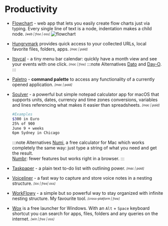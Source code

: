 # Productivity

- [Flowchart](https://flowchart.fun/) - web app that lets you easily create flow charts just via typing. Every single line of text is a node, indentation makes a child node. <sub><sup>*[web | free | oss]*</sup></sub>
![flowchart](/img/flowchart.png "Flowchart demo")

- [Hungrymark](https://zhengying.github.io/hungrymark/) provides quick access to your collected URLs, local favorite files, folders, apps. <sub><sup>*[mac | paid]*</sup></sub>

- [Itsycal](https://www.mowglii.com/itsycal/) - a tiny menu bar calendar: quickly have a month view and see your events with one click. <sub><sup>*[mac | free]*</sup></sub>
  :::note Alternatives
  [Dato](https://sindresorhus.com/dato) and [Day-O](https://shauninman.com/archive/2020/04/08/day_o_mac_menu_bar_clock_for_catalina).
  :::

- [Paletro](https://appmakes.io/paletro) - **command palette** to access any functionality of a currently opened application. <sub><sup>*[mac | paid]*</sup></sub>

- [Soulver](https://soulver.app/) - a powerful but simple notepad calculator app for macOS that supports units, dates, currency and time zones conversions, variables and lines referencing what makes it easier than spreadsheets. <sub><sup>*[mac | paid]*</sup></sub>
  ```bash 
  #Examples
  $300 in Euro  
  25% of 900  
  June 9 + weeks  
  6pm Sydney in Chicago  
  ```
  :::note Alternatives
  [Numi](https://numi.app/), a free calculator for Mac which works completely the same way: just type a string of what you need and get the result.  
  [Numbr](https://numbr.dev/): fewer features but works right in a browser.
  :::

- [Taskpaper](https://www.taskpaper.com/) - a plain text to-do list with outlining power. <sub><sup>*[mac | paid]*</sup></sub>

- [Voiceliner](https://a9.io/voiceliner/) - a fast way to capture and store voice notes in a nesting structure. <sub><sup>*[ios | free| oss]*</sup></sub>

- [WorkFlowy](https://workflowy.com/b/) - a simple but so powerful way to stay organized with infinite nesting structure. My favourite tool. <sub><sup>*[cross-platform | free]*</sup></sub>

- [Wox](http://www.wox.one/) is a free launcher for Windows. With an `Alt` + `Space` keyboard shortcut you can search for apps, files, folders and any queries on the internet. <sub><sup>*[win | free | oss]*</sup></sub>
